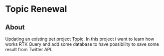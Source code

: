 # Topic Renewal

## About

Updating an existing pet project [Topic](https://github.com/sirstanislav/topic). In this project i want to learn how works RTK Query and add some database to have possibility to save some result from Twitter API.
